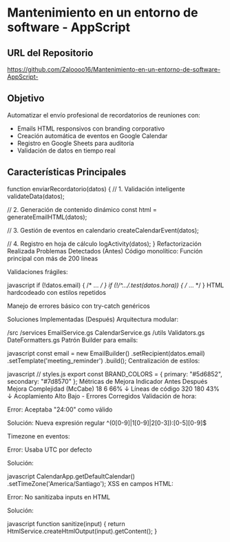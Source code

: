 # Mantenimiento en un entorno de software - AppScript

## URL del Repositorio
https://github.com/Zaloooo16/Mantenimiento-en-un-entorno-de-software-AppScript-

## Objetivo
Automatizar el envío profesional de recordatorios de reuniones con:
- Emails HTML responsivos con branding corporativo
- Creación automática de eventos en Google Calendar
- Registro en Google Sheets para auditoría
- Validación de datos en tiempo real

## Características Principales
function enviarRecordatorio(datos) {
  // 1. Validación inteligente
  validateData(datos); 
  
  // 2. Generación de contenido dinámico
  const html = generateEmailHTML(datos);
  
  // 3. Gestión de eventos en calendario
  createCalendarEvent(datos); 
  
  // 4. Registro en hoja de cálculo
  logActivity(datos);
}
Refactorización Realizada
Problemas Detectados (Antes)
Código monolítico: Función principal con más de 200 líneas

Validaciones frágiles:

javascript
if (!datos.email) { /* ... */ }
if (!/^.../.test(datos.hora)) { /* ... */ }
HTML hardcodeado con estilos repetidos

Manejo de errores básico con try-catch genéricos

Soluciones Implementadas (Después)
Arquitectura modular:

/src
  /services
    EmailService.gs
    CalendarService.gs
  /utils
    Validators.gs
    DateFormatters.gs
Patrón Builder para emails:

javascript
const email = new EmailBuilder()
  .setRecipient(datos.email)
  .setTemplate('meeting_reminder')
  .build();
Centralización de estilos:

javascript
// styles.js
export const BRAND_COLORS = {
  primary: "#5d6852",
  secondary: "#7d8570" 
};
Métricas de Mejora
Indicador	Antes	Después	Mejora
Complejidad (McCabe)	18	6	66% ↓
Líneas de código	320	180	43% ↓
Acoplamiento	Alto	Bajo	-
Errores Corregidos
Validación de hora:

Error: Aceptaba "24:00" como válido

Solución: Nueva expresión regular ^(0[0-9]|1[0-9]|2[0-3]):[0-5][0-9]$

Timezone en eventos:

Error: Usaba UTC por defecto

Solución:

javascript
CalendarApp.getDefaultCalendar()
  .setTimeZone('America/Santiago');
XSS en campos HTML:

Error: No sanitizaba inputs en HTML

Solución:

javascript
function sanitize(input) {
  return HtmlService.createHtmlOutput(input).getContent();
}
